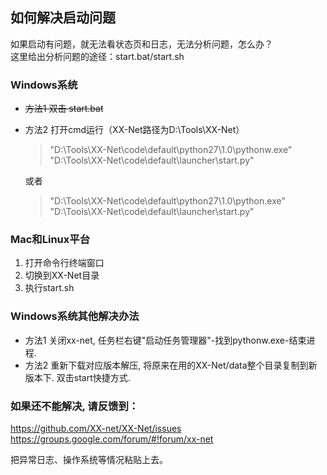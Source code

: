 ## 如何解决启动问题  

如果启动有问题，就无法看状态页和日志，无法分析问题，怎么办？  
这里给出分析问题的途径：start.bat/start.sh  

### Windows系统  
  * <del>方法1 双击 start.bat  
  * 方法2 打开cmd运行（XX-Net路径为D:\Tools\XX-Net）

      > "D:\Tools\XX-Net\code\default\python27\1.0\pythonw.exe"  "D:\Tools\XX-Net\code\default\launcher\start.py"

     或者
     > "D:\Tools\XX-Net\code\default\python27\1.0\python.exe"  "D:\Tools\XX-Net\code\default\launcher\start.py"

### Mac和Linux平台  
  1. 打开命令行终端窗口  
  1. 切换到XX-Net目录  
  1. 执行start.sh  

### Windows系统其他解决办法      
* 方法1 关闭xx-net, 任务栏右键"启动任务管理器"-找到pythonw.exe-结束进程.        
* 方法2 重新下载对应版本解压, 将原来在用的XX-Net/data整个目录复制到新版本下. 双击start快捷方式.

### 如果还不能解决, 请反馈到：  
https://github.com/XX-net/XX-Net/issues  
https://groups.google.com/forum/#!forum/xx-net  
  
把异常日志、操作系统等情况粘贴上去。